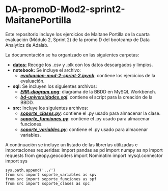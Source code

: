 # DA-promoD-Mod2-sprint2-MaitanePortilla
Este repositorio incluye los ejercicios de Maitane Portilla de la cuarta evaluación (Módulo 2, Sprint 2) de la promo D del bootcamp de Data Analytics de Adalab.

La documentación se ha organizado en las siguientes carpetas:
- [**datos:**](https://github.com/Adalab/DA-promoD-Mod2-sprint2-MaitanePortilla/tree/main/datos) Recoge los .csv y .plk con los datos descargados y limpios.
- **notebook:** Se incluye el archivo:
    * [***evaluacion-mod-2-sprint-2.ipynb***](https://github.com/Adalab/DA-promoD-Mod2-sprint2-MaitanePortilla/blob/main/notebook/evaluacion-mod-2-sprint-2.ipynb): contiene los ejercicios de la evaluación.
- **sql:** Se incluyen los siguientes archivos:
    * [***ERR-diagram.png***](https://github.com/Adalab/DA-promoD-Mod2-sprint2-MaitanePortilla/blob/main/sql/ERR-diagram.png): diagrama de la BBDD en MySQL Workbench.
    * [***bd-universidades.sql***](https://github.com/Adalab/DA-promoD-Mod2-sprint2-MaitanePortilla/blob/main/sql/bd-universidades.sql): contiene el script para la creación de la BBDD.
- **src:** Incluye los siguientes archivos:
    * [***soporte_clases.py***](https://github.com/Adalab/DA-promoD-Mod2-sprint2-MaitanePortilla/blob/main/src/soporte_clases.py): contiene el .py usado para almacenar la clase.
    * [***soporte_funciones.py***](https://github.com/Adalab/DA-promoD-Mod2-sprint2-MaitanePortilla/blob/main/src/soporte_funciones.py): contiene el .py usado para almacenar funciones.
    * [***soporte_variables.py***](https://github.com/Adalab/DA-promoD-Mod2-sprint2-MaitanePortilla/blob/main/src/soporte_variables.py): contiene el .py usado para almacenar variables.


A continuación se incluye un listado de las librerías utilizadas e importaciones requeridas:
    import pandas as pd
    import numpy as np
    import requests
    from geopy.geocoders import Nominatim
    import mysql.connector
    import sys

    sys.path.append('../')
    from src import soporte_variables as spv
    from src import soporte_funciones as spf
    from src import soporte_clases as spc